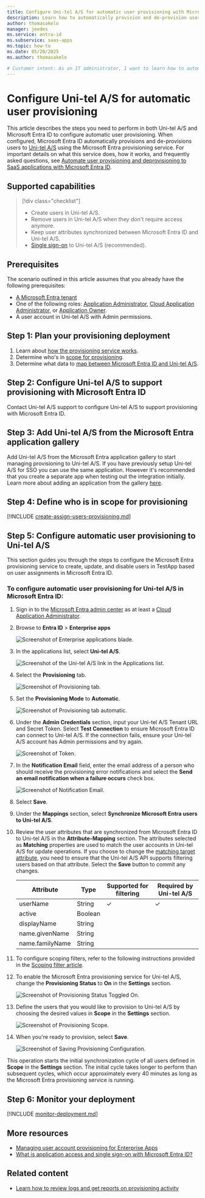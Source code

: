 ```yaml
---
title: Configure Uni-tel A/S for automatic user provisioning with Microsoft Entra ID
description: Learn how to automatically provision and de-provision user accounts from Microsoft Entra ID to Uni-tel A/S.
author: thomasakelo
manager: jeedes
ms.service: entra-id
ms.subservice: saas-apps
ms.topic: how-to
ms.date: 05/20/2025
ms.author: thomasakelo

# Customer intent: As an IT administrator, I want to learn how to automatically provision and deprovision user accounts from Microsoft Entra ID to Uni-tel A/S so that I can streamline the user management process and ensure that users have the appropriate access to Uni-tel A/S.
---
```


# Configure Uni-tel A/S for automatic user provisioning

This article describes the steps you need to perform in both Uni-tel A/S and Microsoft Entra ID to configure automatic user provisioning. When configured, Microsoft Entra ID automatically provisions and de-provisions users to [Uni-tel A/S](https://uni-tel.dk/) using the Microsoft Entra provisioning service. For important details on what this service does, how it works, and frequently asked questions, see [Automate user provisioning and deprovisioning to SaaS applications with Microsoft Entra ID](~/identity/app-provisioning/user-provisioning.md). 


## Supported capabilities
> [!div class="checklist"]
> * Create users in Uni-tel A/S.
> * Remove users in Uni-tel A/S when they don't require access anymore.
> * Keep user attributes synchronized between Microsoft Entra ID and Uni-tel A/S.
> * [Single sign-on](~/identity/enterprise-apps/add-application-portal-setup-oidc-sso.md) to Uni-tel A/S (recommended).

## Prerequisites

The scenario outlined in this article assumes that you already have the following prerequisites:

* [A Microsoft Entra tenant](~/identity-platform/quickstart-create-new-tenant.md) 
* One of the following roles: [Application Administrator](/entra/identity/role-based-access-control/permissions-reference#application-administrator), [Cloud Application Administrator](/entra/identity/role-based-access-control/permissions-reference#cloud-application-administrator), or [Application Owner](/entra/fundamentals/users-default-permissions#owned-enterprise-applications).
* A user account in Uni-tel A/S with Admin permissions.

## Step 1: Plan your provisioning deployment
1. Learn about [how the provisioning service works](~/identity/app-provisioning/user-provisioning.md).
1. Determine who's in [scope for provisioning](~/identity/app-provisioning/define-conditional-rules-for-provisioning-user-accounts.md).
1. Determine what data to [map between Microsoft Entra ID and Uni-tel A/S](~/identity/app-provisioning/customize-application-attributes.md).

<a name='step-2-configure-uni-tel-as-to-support-provisioning-with-azure-ad'></a>

## Step 2: Configure Uni-tel A/S to support provisioning with Microsoft Entra ID
Contact Uni-tel A/S support to configure Uni-tel A/S to support provisioning with Microsoft Entra ID.

<a name='step-3-add-uni-tel-as-from-the-azure-ad-application-gallery'></a>

## Step 3: Add Uni-tel A/S from the Microsoft Entra application gallery

Add Uni-tel A/S from the Microsoft Entra application gallery to start managing provisioning to Uni-tel A/S. If you have previously setup Uni-tel A/S for SSO you can use the same application. However it's recommended that you create a separate app when testing out the integration initially. Learn more about adding an application from the gallery [here](~/identity/enterprise-apps/add-application-portal.md). 

## Step 4: Define who is in scope for provisioning 

[!INCLUDE [create-assign-users-provisioning.md](~/identity/saas-apps/includes/create-assign-users-provisioning.md)]

## Step 5: Configure automatic user provisioning to Uni-tel A/S 

This section guides you through the steps to configure the Microsoft Entra provisioning service to create, update, and disable users in TestApp based on user assignments in Microsoft Entra ID.

<a name='to-configure-automatic-user-provisioning-for-uni-tel-as-in-azure-ad'></a>

### To configure automatic user provisioning for Uni-tel A/S in Microsoft Entra ID:

1. Sign in to the [Microsoft Entra admin center](https://entra.microsoft.com) as at least a [Cloud Application Administrator](~/identity/role-based-access-control/permissions-reference.md#cloud-application-administrator).
1. Browse to **Entra ID** > **Enterprise apps**

	![Screenshot of Enterprise applications blade.](common/enterprise-applications.png)

1. In the applications list, select **Uni-tel A/S**.

	![Screenshot of the Uni-tel A/S link in the Applications list.](common/all-applications.png)

1. Select the **Provisioning** tab.

	![Screenshot of Provisioning tab.](common/provisioning.png)

1. Set the **Provisioning Mode** to **Automatic**.

	![Screenshot of Provisioning tab automatic.](common/provisioning-automatic.png)

1. Under the **Admin Credentials** section, input your Uni-tel A/S Tenant URL and Secret Token. Select **Test Connection** to ensure Microsoft Entra ID can connect to Uni-tel A/S. If the connection fails, ensure your Uni-tel A/S account has Admin permissions and try again.

 	![Screenshot of Token.](common/provisioning-testconnection-tenanturltoken.png)

1. In the **Notification Email** field, enter the email address of a person who should receive the provisioning error notifications and select the **Send an email notification when a failure occurs** check box.

	![Screenshot of Notification Email.](common/provisioning-notification-email.png)

1. Select **Save**.

1. Under the **Mappings** section, select **Synchronize Microsoft Entra users to Uni-tel A/S**.

1. Review the user attributes that are synchronized from Microsoft Entra ID to Uni-tel A/S in the **Attribute-Mapping** section. The attributes selected as **Matching** properties are used to match the user accounts in Uni-tel A/S for update operations. If you choose to change the [matching target attribute](~/identity/app-provisioning/customize-application-attributes.md), you need to ensure that the Uni-tel A/S API supports filtering users based on that attribute. Select the **Save** button to commit any changes.

   |Attribute|Type|Supported for filtering|Required by Uni-tel A/S|
   |---|---|---|---|
   |userName|String|&check;|&check;
   |active|Boolean||
   |displayName|String||
   |name.givenName|String||
   |name.familyName|String||
   
1. To configure scoping filters, refer to the following instructions provided in the [Scoping filter  article](~/identity/app-provisioning/define-conditional-rules-for-provisioning-user-accounts.md).

1. To enable the Microsoft Entra provisioning service for Uni-tel A/S, change the **Provisioning Status** to **On** in the **Settings** section.

	![Screenshot of Provisioning Status Toggled On.](common/provisioning-toggle-on.png)

1. Define the users that you would like to provision to Uni-tel A/S by choosing the desired values in **Scope** in the **Settings** section.

	![Screenshot of Provisioning Scope.](common/provisioning-scope.png)

1. When you're ready to provision, select **Save**.

	![Screenshot of Saving Provisioning Configuration.](common/provisioning-configuration-save.png)

This operation starts the initial synchronization cycle of all users defined in **Scope** in the **Settings** section. The initial cycle takes longer to perform than subsequent cycles, which occur approximately every 40 minutes as long as the Microsoft Entra provisioning service is running. 

## Step 6: Monitor your deployment

[!INCLUDE [monitor-deployment.md](~/identity/saas-apps/includes/monitor-deployment.md)]

## More resources

* [Managing user account provisioning for Enterprise Apps](~/identity/app-provisioning/configure-automatic-user-provisioning-portal.md)
* [What is application access and single sign-on with Microsoft Entra ID?](~/identity/enterprise-apps/what-is-single-sign-on.md)

## Related content

* [Learn how to review logs and get reports on provisioning activity](~/identity/app-provisioning/check-status-user-account-provisioning.md)
